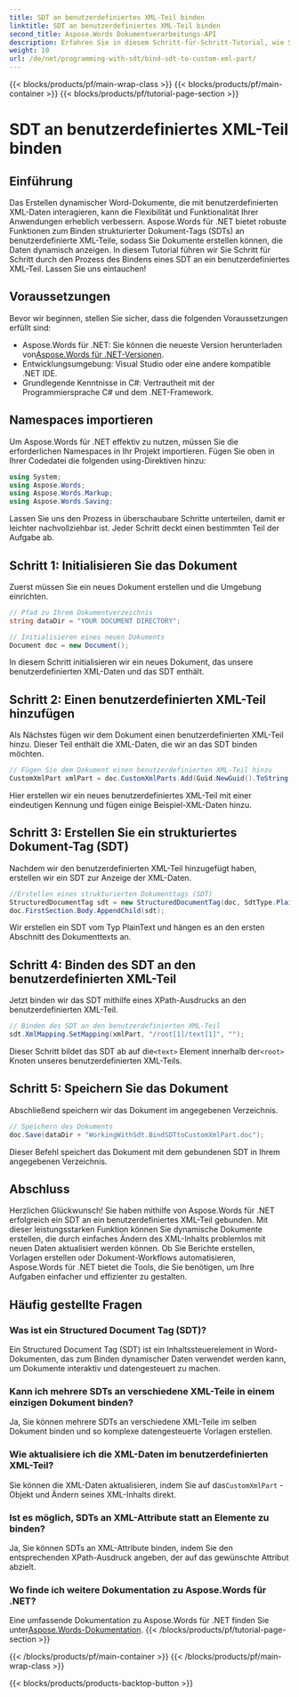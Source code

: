 ```yaml
---
title: SDT an benutzerdefiniertes XML-Teil binden
linktitle: SDT an benutzerdefiniertes XML-Teil binden
second_title: Aspose.Words Dokumentverarbeitungs-API
description: Erfahren Sie in diesem Schritt-für-Schritt-Tutorial, wie Sie mit Aspose.Words für .NET strukturierte Dokument-Tags (SDTs) an benutzerdefinierte XML-Teile in Word-Dokumenten binden.
weight: 10
url: /de/net/programming-with-sdt/bind-sdt-to-custom-xml-part/
---
```


{{< blocks/products/pf/main-wrap-class >}}
{{< blocks/products/pf/main-container >}}
{{< blocks/products/pf/tutorial-page-section >}}

# SDT an benutzerdefiniertes XML-Teil binden

## Einführung

Das Erstellen dynamischer Word-Dokumente, die mit benutzerdefinierten XML-Daten interagieren, kann die Flexibilität und Funktionalität Ihrer Anwendungen erheblich verbessern. Aspose.Words für .NET bietet robuste Funktionen zum Binden strukturierter Dokument-Tags (SDTs) an benutzerdefinierte XML-Teile, sodass Sie Dokumente erstellen können, die Daten dynamisch anzeigen. In diesem Tutorial führen wir Sie Schritt für Schritt durch den Prozess des Bindens eines SDT an ein benutzerdefiniertes XML-Teil. Lassen Sie uns eintauchen!

## Voraussetzungen

Bevor wir beginnen, stellen Sie sicher, dass die folgenden Voraussetzungen erfüllt sind:

-  Aspose.Words für .NET: Sie können die neueste Version herunterladen von[Aspose.Words für .NET-Versionen](https://releases.aspose.com/words/net/).
- Entwicklungsumgebung: Visual Studio oder eine andere kompatible .NET IDE.
- Grundlegende Kenntnisse in C#: Vertrautheit mit der Programmiersprache C# und dem .NET-Framework.

## Namespaces importieren

Um Aspose.Words für .NET effektiv zu nutzen, müssen Sie die erforderlichen Namespaces in Ihr Projekt importieren. Fügen Sie oben in Ihrer Codedatei die folgenden using-Direktiven hinzu:

```csharp
using System;
using Aspose.Words;
using Aspose.Words.Markup;
using Aspose.Words.Saving;
```

Lassen Sie uns den Prozess in überschaubare Schritte unterteilen, damit er leichter nachvollziehbar ist. Jeder Schritt deckt einen bestimmten Teil der Aufgabe ab.

## Schritt 1: Initialisieren Sie das Dokument

Zuerst müssen Sie ein neues Dokument erstellen und die Umgebung einrichten.

```csharp
// Pfad zu Ihrem Dokumentverzeichnis
string dataDir = "YOUR DOCUMENT DIRECTORY";

// Initialisieren eines neuen Dokuments
Document doc = new Document();
```

In diesem Schritt initialisieren wir ein neues Dokument, das unsere benutzerdefinierten XML-Daten und das SDT enthält.

## Schritt 2: Einen benutzerdefinierten XML-Teil hinzufügen

Als Nächstes fügen wir dem Dokument einen benutzerdefinierten XML-Teil hinzu. Dieser Teil enthält die XML-Daten, die wir an das SDT binden möchten.

```csharp
// Fügen Sie dem Dokument einen benutzerdefinierten XML-Teil hinzu
CustomXmlPart xmlPart = doc.CustomXmlParts.Add(Guid.NewGuid().ToString("B"), "<root><text>Hello, World!</text></root>");
```

Hier erstellen wir ein neues benutzerdefiniertes XML-Teil mit einer eindeutigen Kennung und fügen einige Beispiel-XML-Daten hinzu.

## Schritt 3: Erstellen Sie ein strukturiertes Dokument-Tag (SDT)

Nachdem wir den benutzerdefinierten XML-Teil hinzugefügt haben, erstellen wir ein SDT zur Anzeige der XML-Daten.

```csharp
//Erstellen eines strukturierten Dokumenttags (SDT)
StructuredDocumentTag sdt = new StructuredDocumentTag(doc, SdtType.PlainText, MarkupLevel.Block);
doc.FirstSection.Body.AppendChild(sdt);
```

Wir erstellen ein SDT vom Typ PlainText und hängen es an den ersten Abschnitt des Dokumenttexts an.

## Schritt 4: Binden des SDT an den benutzerdefinierten XML-Teil

Jetzt binden wir das SDT mithilfe eines XPath-Ausdrucks an den benutzerdefinierten XML-Teil.

```csharp
// Binden des SDT an den benutzerdefinierten XML-Teil
sdt.XmlMapping.SetMapping(xmlPart, "/root[1]/text[1]", "");
```

 Dieser Schritt bildet das SDT ab auf die`<text>` Element innerhalb der`<root>` Knoten unseres benutzerdefinierten XML-Teils.

## Schritt 5: Speichern Sie das Dokument

Abschließend speichern wir das Dokument im angegebenen Verzeichnis.

```csharp
// Speichern des Dokuments
doc.Save(dataDir + "WorkingWithSdt.BindSDTtoCustomXmlPart.doc");
```

Dieser Befehl speichert das Dokument mit dem gebundenen SDT in Ihrem angegebenen Verzeichnis.

## Abschluss

Herzlichen Glückwunsch! Sie haben mithilfe von Aspose.Words für .NET erfolgreich ein SDT an ein benutzerdefiniertes XML-Teil gebunden. Mit dieser leistungsstarken Funktion können Sie dynamische Dokumente erstellen, die durch einfaches Ändern des XML-Inhalts problemlos mit neuen Daten aktualisiert werden können. Ob Sie Berichte erstellen, Vorlagen erstellen oder Dokument-Workflows automatisieren, Aspose.Words für .NET bietet die Tools, die Sie benötigen, um Ihre Aufgaben einfacher und effizienter zu gestalten.

## Häufig gestellte Fragen

### Was ist ein Structured Document Tag (SDT)?
Ein Structured Document Tag (SDT) ist ein Inhaltssteuerelement in Word-Dokumenten, das zum Binden dynamischer Daten verwendet werden kann, um Dokumente interaktiv und datengesteuert zu machen.

### Kann ich mehrere SDTs an verschiedene XML-Teile in einem einzigen Dokument binden?
Ja, Sie können mehrere SDTs an verschiedene XML-Teile im selben Dokument binden und so komplexe datengesteuerte Vorlagen erstellen.

### Wie aktualisiere ich die XML-Daten im benutzerdefinierten XML-Teil?
 Sie können die XML-Daten aktualisieren, indem Sie auf das`CustomXmlPart` -Objekt und Ändern seines XML-Inhalts direkt.

### Ist es möglich, SDTs an XML-Attribute statt an Elemente zu binden?
Ja, Sie können SDTs an XML-Attribute binden, indem Sie den entsprechenden XPath-Ausdruck angeben, der auf das gewünschte Attribut abzielt.

### Wo finde ich weitere Dokumentation zu Aspose.Words für .NET?
 Eine umfassende Dokumentation zu Aspose.Words für .NET finden Sie unter[Aspose.Words-Dokumentation](https://reference.aspose.com/words/net/).
{{< /blocks/products/pf/tutorial-page-section >}}

{{< /blocks/products/pf/main-container >}}
{{< /blocks/products/pf/main-wrap-class >}}

{{< blocks/products/products-backtop-button >}}
